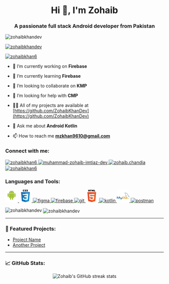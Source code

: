 <h1 align="center">Hi 👋, I'm Zohaib</h1>
<h3 align="center">A passionate full stack Android developer from Pakistan</h3>

<p align="left"> 
  <img src="https://komarev.com/ghpvc/?username=zohaibkhandev&label=Profile%20views&color=0e75b6&style=flat" alt="zohaibkhandev" /> 
</p>

<p align="left"> 
  <a href="https://github.com/ryo-ma/github-profile-trophy">
    <img src="https://github-profile-trophy.vercel.app/?username=zohaibkhandev" alt="zohaibkhandev" />
  </a> 
</p>

<p align="left"> 
  <a href="https://twitter.com/zohaibkhan6" target="blank">
    <img src="https://img.shields.io/twitter/follow/zohaibkhan6?logo=twitter&style=for-the-badge" alt="zohaibkhan6" />
  </a> 
</p>

- 🔭 I’m currently working on **Firebase**

- 🌱 I’m currently learning **Firebase**

- 👯 I’m looking to collaborate on **KMP**

- 🤝 I’m looking for help with **CMP**

- 👨‍💻 All of my projects are available at [https://github.com/ZohaibKhanDev](https://github.com/ZohaibKhanDev)

- 💬 Ask me about **Android Kotlin**

- 📫 How to reach me **mzkhan9610@gmail.com**

<h3 align="left">Connect with me:</h3>
<p align="left">
  <a href="https://twitter.com/zohaibkhan6" target="blank">
    <img align="center" src="https://raw.githubusercontent.com/rahuldkjain/github-profile-readme-generator/master/src/images/icons/Social/twitter.svg" alt="zohaibkhan6" height="30" width="40" />
  </a>
  <a href="https://linkedin.com/in/muhammad-zohaib-imtiaz-dev" target="blank">
    <img align="center" src="https://raw.githubusercontent.com/rahuldkjain/github-profile-readme-generator/master/src/images/icons/Social/linked-in-alt.svg" alt="muhammad-zohaib-imtiaz-dev" height="30" width="40" />
  </a>
  <a href="https://fb.com/zohaib.chandia" target="blank">
    <img align="center" src="https://raw.githubusercontent.com/rahuldkjain/github-profile-readme-generator/master/src/images/icons/Social/facebook.svg" alt="zohaib.chandia" height="30" width="40" />
  </a>
  <a href="https://instagram.com/zohaibkhan6" target="blank">
    <img align="center" src="https://raw.githubusercontent.com/rahuldkjain/github-profile-readme-generator/master/src/images/icons/Social/instagram.svg" alt="zohaibkhan6" height="30" width="40" />
  </a>
</p>

<h3 align="left">Languages and Tools:</h3>
<p align="left"> 
  <a href="https://developer.android.com" target="_blank" rel="noreferrer"> 
    <img src="https://raw.githubusercontent.com/devicons/devicon/master/icons/android/android-original-wordmark.svg" alt="android" width="40" height="40"/> 
  </a> 
  <a href="https://www.w3schools.com/css/" target="_blank" rel="noreferrer"> 
    <img src="https://raw.githubusercontent.com/devicons/devicon/master/icons/css3/css3-original-wordmark.svg" alt="css3" width="40" height="40"/> 
  </a> 
  <a href="https://www.figma.com/" target="_blank" rel="noreferrer"> 
    <img src="https://www.vectorlogo.zone/logos/figma/figma-icon.svg" alt="figma" width="40" height="40"/> 
  </a> 
  <a href="https://firebase.google.com/" target="_blank" rel="noreferrer"> 
    <img src="https://www.vectorlogo.zone/logos/firebase/firebase-icon.svg" alt="firebase" width="40" height="40"/> 
  </a> 
  <a href="https://git-scm.com/" target="_blank" rel="noreferrer"> 
    <img src="https://www.vectorlogo.zone/logos/git-scm/git-scm-icon.svg" alt="git" width="40" height="40"/> 
  </a> 
  <a href="https://www.w3.org/html/" target="_blank" rel="noreferrer"> 
    <img src="https://raw.githubusercontent.com/devicons/devicon/master/icons/html5/html5-original-wordmark.svg" alt="html5" width="40" height="40"/> 
  </a> 
  <a href="https://kotlinlang.org" target="_blank" rel="noreferrer"> 
    <img src="https://www.vectorlogo.zone/logos/kotlinlang/kotlinlang-icon.svg" alt="kotlin" width="40" height="40"/> 
  </a> 
  <a href="https://www.mysql.com/" target="_blank" rel="noreferrer"> 
    <img src="https://raw.githubusercontent.com/devicons/devicon/master/icons/mysql/mysql-original-wordmark.svg" alt="mysql" width="40" height="40"/> 
  </a> 
  <a href="https://postman.com" target="_blank" rel="noreferrer"> 
    <img src="https://www.vectorlogo.zone/logos/getpostman/getpostman-icon.svg" alt="postman" width="40" height="40"/> 
  </a> 
</p>

<p><img align="left" src="https://github-readme-stats.vercel.app/api/top-langs?username=zohaibkhandev&show_icons=true&locale=en&layout=compact" alt="zohaibkhandev" /></p>

<p>&nbsp;<img align="center" src="https://github-readme-stats.vercel.app/api?username=zohaibkhandev&show_icons=true&locale=en" alt="zohaibkhandev" /></p>

---

### 🌟 Featured Projects:
<!-- Add your project links here -->
- [Project Name](project-link)
- [Another Project](project-link)

---

### 📈 GitHub Stats:
<p align="center">
  <img src="https://github-readme-streak-stats.herokuapp.com/?user=zohaibkhandev" alt="Zohaib's GitHub streak stats" />
</p>

